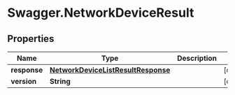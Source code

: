 # Swagger.NetworkDeviceResult

## Properties
Name | Type | Description | Notes
------------ | ------------- | ------------- | -------------
**response** | [**NetworkDeviceListResultResponse**](NetworkDeviceListResultResponse.md) |  | [optional] 
**version** | **String** |  | [optional] 


